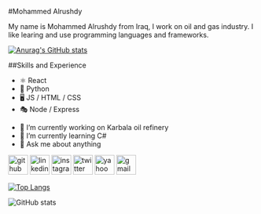#Mohammed Alrushdy

My name is Mohammed Alrushdy from Iraq, I work on oil and gas industry. I like learing and use programming languages and frameworks.

[![Anurag's GitHub stats](https://github-readme-stats.vercel.app/api?username=rushdy87)](https://github.com/anuraghazra/github-readme-stats)

##Skills and Experience
* ⚛️ React
* 🐍 Python
* 🖥️ JS / HTML / CSS
* 🎭 Node / Express 

- 🔭 I’m currently working on Karbala oil refinery 
- 🌱 I’m currently learning C# 
- 💬 Ask me about anything 


[<img src='https://cdn.jsdelivr.net/npm/simple-icons@3.0.1/icons/github.svg' alt='github' height='40'>](https://github.com/https://github.com/rushdy87/rushdy87)  [<img src='https://cdn.jsdelivr.net/npm/simple-icons@3.0.1/icons/linkedin.svg' alt='linkedin' height='40'>](https://www.linkedin.com/in/https://www.linkedin.com/in/rushdy87//)  [<img src='https://cdn.jsdelivr.net/npm/simple-icons@3.0.1/icons/instagram.svg' alt='instagram' height='40'>](https://www.instagram.com/https://www.instagram.com/m7md7sam87//)  [<img src='https://cdn.jsdelivr.net/npm/simple-icons@3.0.1/icons/twitter.svg' alt='twitter' height='40'>](https://twitter.com/https://twitter.com/rushdy87)  [<img src='https://cdn.jsdelivr.net/npm/simple-icons@3.0.1/icons/yahoo.svg' alt='yahoo' height='40'>](mohammed_alrushdy@yahoo.com)  [<img src='https://cdn.jsdelivr.net/npm/simple-icons@3.0.1/icons/gmail.svg' alt='gmail' height='40'>](mohammedhf87@gmail.com)  

[![Top Langs](https://github-readme-stats.vercel.app/api/top-langs/?username=https://github.com/rushdy87/rushdy87)](https://github.com/anuraghazra/github-readme-stats)

![GitHub stats](https://github-readme-stats.vercel.app/api?username=https://github.com/rushdy87/rushdy87&show_icons=true)  






<!---
rushdy87/rushdy87 is a ✨ special ✨ repository because its `README.md` (this file) appears on your GitHub profile.
You can click the Preview link to take a look at your changes.
--->

